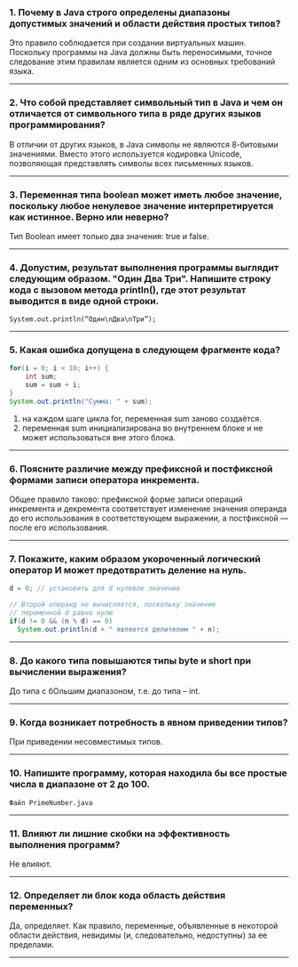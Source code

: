 ### 1.	Почему в Java строго определены диапазоны допустимых значений и области действия простых типов?
Это правило соблюдается при создании виртуальных машин. Поскольку программы на Java должны быть переносимыми,
точное следование этим правилам является одним из основных требований языка.
___
### 2.	Что собой представляет символьный тип в Java и чем он отличается от символьного типа в ряде других языков программирования?
В отличии от других языков, в Java символы не являются 8-битовыми значениями.
Вместо этого используется кодировка Unicode, позволяющая представлять символы всех письменных языков.
___
### 3.	Переменная типа boolean может иметь любое значение, поскольку любое ненулевое значение интерпретируется как истинное. Верно или неверно?
Тип Boolean имеет только два значения: true и false.
___
### 4.	Допустим, результат выполнения программы выглядит следующим образом. "Один  Два  Три". Напишите строку кода с вызовом метода println(), где этот результат выводится в виде одной строки.
``System.out.println(“Один\nДва\nТри”);``
___
### 5.	Какая ошибка допущена в следующем фрагменте кода?  
```java
for(i = 0; i < 10; i++) { 
    int sum; 
    sum = sum + i; 
} 
System.out.println("Сумма: " + sum);
```
1) на каждом шаге цикла for, переменная sum заново создаётся.
2) переменная sum инициализирована во внутреннем блоке и не может использоваться вне этого блока. 
___
### 6.	Поясните различие между префиксной и постфиксной формами записи оператора инкремента.
Общее правило таково: префиксной форме записи операций инкремента и декремента соответствует изменение значения операнда
до его использования в соответствующем выражении, а постфиксной — после его использования.
___
### 7.	Покажите, каким образом укороченный логический оператор И может предотвратить деление на нуль.
```java
d = 0; // установить для d нулевое значение

// Второй операнд не вычисляется, поскольку значение
// переменной d равно нулю
if(d != 0 && (n % d) == 0)
  System.out.println(d + " является делителем " + n);
```
___
### 8.	До какого типа повышаются типы byte и short при вычислении выражения?
До типа с бОльшим диапазоном, т.е. до типа – int.
___
### 9.	Когда возникает потребность в явном приведении типов?
При приведении несовместимых типов.
___
### 10.	Напишите программу, которая находила бы все простые числа в диапазоне от 2 до 100.
``Файл PrimeNumber.java``
___
### 11.	Влияют ли лишние скобки на эффективность выполнения программ?
Не влияют.
___
### 12.	Определяет ли блок кода область действия переменных?
Да, определяет. Как правило, переменные, объявленные в некоторой области действия, невидимы (и, следовательно, недоступны) за ее пределами.
___
